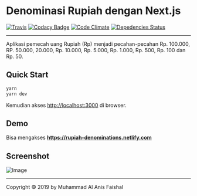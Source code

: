 # Denominasi Rupiah dengan Next.js

[![Travis](https://travis-ci.org/maafaishal/rupiah-denominations.svg?branch=master)](https://travis-ci.org/maafaishal/rupiah-denominations)
[![Codacy Badge](https://api.codacy.com/project/badge/Grade/e407f25a59834d7a98d2fa3d92da797b)](https://app.codacy.com/app/maafaishal/rupiah-denominations?utm_source=github.com&utm_medium=referral&utm_content=maafaishal/rupiah-denominations&utm_campaign=Badge_Grade_Dashboard)
[![Code Climate](https://codeclimate.com/github/maafaishal/rupiah-denominations/badges/gpa.svg)](https://codeclimate.com/github/maafaishal/rupiah-denominations)
[![Depedencies Status](https://david-dm.org/maafaishal/rupiah-denominations.svg)](https://david-dm.org/maafaishal/rupiah-denominations)

***

Aplikasi pemecah uang Rupiah (Rp) menjadi pecahan-pecahan Rp. 100.000, RP. 50.000, 20.000, Rp. 10.000, Rp. 5.000, Rp. 1.000, Rp. 500, Rp. 100 dan Rp. 50.

## Quick Start
``` bash
yarn
yarn dev
```
Kemudian akses <http://localhost:3000> di browser.

## Demo

Bisa mengakses **<https://rupiah-denominations.netlify.com>**

## Screenshot

![Image](https://i.ibb.co/zxdv7bk/1550885985455.png)

***

Copyright © 2019 by Muhammad Al Anis Faishal
